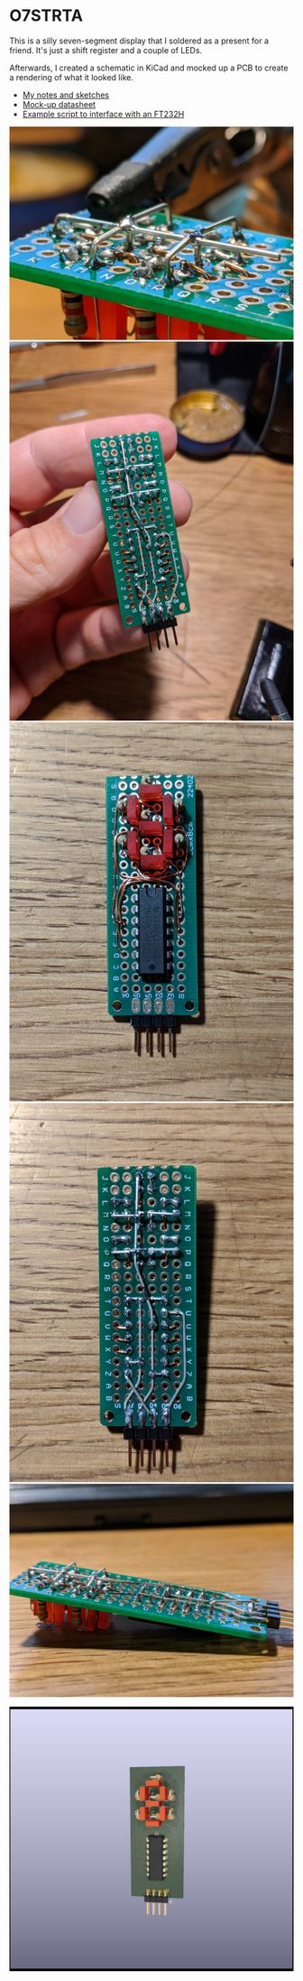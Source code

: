 # O7STRTA

This is a silly seven-segment display that I soldered as a present for a friend.
It's just a shift register and a couple of LEDs.

Afterwards, I created a schematic in KiCad and mocked up a PCB to create a
rendering of what it looked like.

* [My notes and sketches](sketches.pdf)
* [Mock-up datasheet](O7STRTA%20Seven%20Segment.pdf)
* [Example script to interface with an FT232H](hello.py)

![](IMG_20200705_182652.jpg)
![](IMG_20200705_190813.jpg)
![](IMG_20200705_212007.jpg)
![](IMG_20200705_212011.jpg)
![](IMG_20200705_212020.jpg)

![](sevenrender.png)